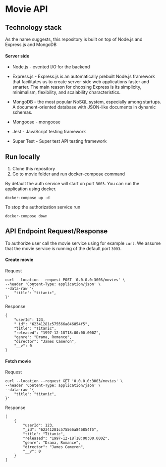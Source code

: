 # Movie API 

## Technology stack

As the name suggests, this repository is built on top of Node.js and Express.js and MongoDB

#### Server side

- Node.js - evented I/O for the backend

- Express.js - Express.js is an automatically prebuilt Node.js framework that facilitates us to create server-side web applications faster and smarter. The main reason   for choosing Express is its simplicity, minimalism, flexibility, and scalability characteristics.

- MongoDB -  the most popular NoSQL system, especially among startups. A document-oriented database with JSON-like documents in dynamic schemas.

- Mongoose - mongoose

- Jest - JavaScript testing framework

- Super Test - Super test API testing framework


## Run locally

1. Clone this repository
1. Go to movie folder and run docker-compose command


By default the auth service will start on port `3003`. You can run the application using docker. 

```
docker-compose up -d
```

To stop the authorization service run

```
docker-compose down
```

## API Endpoint Request/Response
To authorize user call the movie service using for example `curl`. We assume
that the movie service is running of the default port `3003`.


#### Create movie
Request

```
curl --location --request POST '0.0.0.0:3003/movies' \
--header 'Content-Type: application/json' \
--data-raw '{
    "title": "titanic",
}'
```

Response

```
{
    "userId": 123,
    "_id": "62341281c575566a846854f5",
    "title": "Titanic",
    "released": "1997-12-18T18:00:00.000Z",
    "genre": "Drama, Romance",
    "director": "James Cameron",
    "__v": 0
}
```

#### Fetch movie
Request

```
curl --location --request GET '0.0.0.0:3003/movies' \
--header 'Content-Type: application/json' \
--data-raw '{
    "title": "titanic",
}'
```

Response

```
[
    {
        "userId": 123,
        "_id": "62341281c575566a846854f5",
        "title": "Titanic",
        "released": "1997-12-18T18:00:00.000Z",
        "genre": "Drama, Romance",
        "director": "James Cameron",
        "__v": 0
    }
]
```
